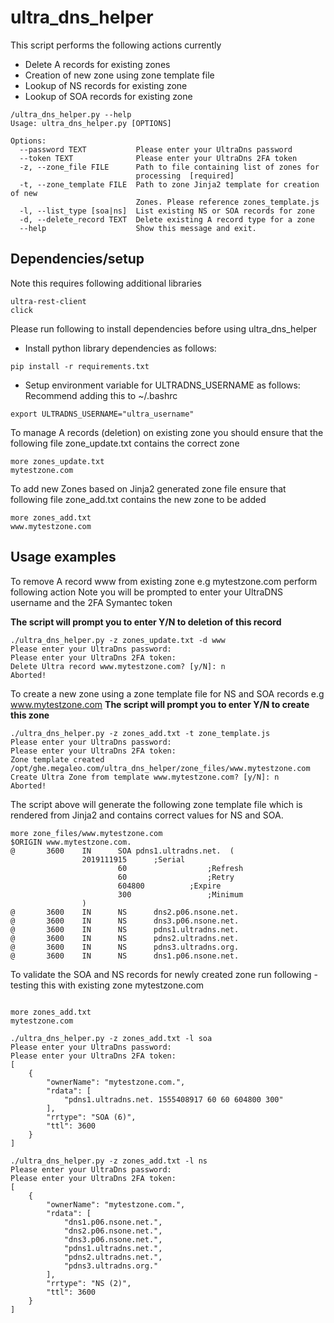 # ultra_dns_helper

This script performs the following actions currently

* Delete A records for existing zones 
* Creation of new zone using zone template file
* Lookup of NS records for existing zone
* Lookup of SOA records for existing zone

```
/ultra_dns_helper.py --help
Usage: ultra_dns_helper.py [OPTIONS]

Options:
  --password TEXT           Please enter your UltraDns password
  --token TEXT              Please enter your UltraDns 2FA token
  -z, --zone_file FILE      Path to file containing list of zones for
                            processing  [required]
  -t, --zone_template FILE  Path to zone Jinja2 template for creation of new
                            Zones. Please reference zones_template.js
  -l, --list_type [soa|ns]  List existing NS or SOA records for zone
  -d, --delete_record TEXT  Delete existing A record type for a zone
  --help                    Show this message and exit.
```

## Dependencies/setup
Note this requires following additional libraries 

```
ultra-rest-client
click
```

Please run following to install dependencies before using ultra_dns_helper 

* Install python library dependencies as follows:

```
pip install -r requirements.txt
```

* Setup environment variable for ULTRADNS_USERNAME as follows:
Recommend adding this to ~/.bashrc 
```
export ULTRADNS_USERNAME="ultra_username"

```

To manage A records (deletion) on existing zone you should ensure that the following file zone_update.txt contains the correct zone 

```
more zones_update.txt
mytestzone.com
```

To add new Zones based on Jinja2 generated zone file ensure that following file zone_add.txt contains the new zone to be added 
```
more zones_add.txt
www.mytestzone.com
```

## Usage examples

To remove A record www from existing zone e.g mytestzone.com perform following action 
Note you will be prompted to enter your UltraDNS username and the 2FA Symantec token

**The script will prompt you to enter Y/N to deletion of this record**
```
./ultra_dns_helper.py -z zones_update.txt -d www
Please enter your UltraDns password:
Please enter your UltraDns 2FA token:
Delete Ultra record www.mytestzone.com? [y/N]: n
Aborted!
```

To create a new zone using a zone template file for NS and SOA records e.g www.mytestzone.com
**The script will prompt you to enter Y/N to create this zone**

```
./ultra_dns_helper.py -z zones_add.txt -t zone_template.js
Please enter your UltraDns password:
Please enter your UltraDns 2FA token:
Zone template created /opt/ghe.megaleo.com/ultra_dns_helper/zone_files/www.mytestzone.com
Create Ultra Zone from template www.mytestzone.com? [y/N]: n
Aborted!
```

The script above will generate the following zone template file which is rendered from Jinja2 and contains correct values for NS and SOA. 

```
more zone_files/www.mytestzone.com
$ORIGIN www.mytestzone.com.
@       3600    IN      SOA pdns1.ultradns.net.  (
                2019111915      ;Serial
                        60                  ;Refresh
                        60                  ;Retry
                        604800          ;Expire
                        300                 ;Minimum
                )
@       3600    IN      NS      dns2.p06.nsone.net.
@       3600    IN      NS      dns3.p06.nsone.net.
@       3600    IN      NS      pdns1.ultradns.net.
@       3600    IN      NS      pdns2.ultradns.net.
@       3600    IN      NS      pdns3.ultradns.org.
@       3600    IN      NS      dns1.p06.nsone.net.
```
To validate the SOA and NS records for newly created zone run following - testing this with existing zone mytestzone.com

```

more zones_add.txt
mytestzone.com

./ultra_dns_helper.py -z zones_add.txt -l soa
Please enter your UltraDns password:
Please enter your UltraDns 2FA token:
[
    {
        "ownerName": "mytestzone.com.",
        "rdata": [
            "pdns1.ultradns.net. 1555408917 60 60 604800 300"
        ],
        "rrtype": "SOA (6)",
        "ttl": 3600
    }
]

./ultra_dns_helper.py -z zones_add.txt -l ns
Please enter your UltraDns password:
Please enter your UltraDns 2FA token:
[
    {
        "ownerName": "mytestzone.com.",
        "rdata": [
            "dns1.p06.nsone.net.",
            "dns2.p06.nsone.net.",
            "dns3.p06.nsone.net.",
            "pdns1.ultradns.net.",
            "pdns2.ultradns.net.",
            "pdns3.ultradns.org."
        ],
        "rrtype": "NS (2)",
        "ttl": 3600
    }
]
```


